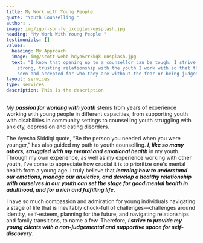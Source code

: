 ```yaml
---
title: My Work with Young People
quote: "Youth Counselling "
author: .
image: img/igor-son-fv_pxcqgtwc-unsplash.jpg
heading: "My Work With Young People "
testimonials: []
values:
  heading: My Approach
  image: img/scott-webb-hdyo6rr3kqk-unsplash.jpg
  text: "I know that opening up to a counsellor can be tough. I strive to build a
    strong, trusting relationship with the youth I work with so that they feel
    seen and accepted for who they are without the fear or being judged.  "
layout: services
type: services
description: This is the description
---
```

My ***passion for working with youth*** stems from years of experience working with young people in different capacities, from supporting youth with disabilities in community settings to counselling youth struggling with anxiety, depression and eating disorders.

The Ayesha Siddiqi quote, “Be the person you needed when you were younger,” has also guided my path to youth counselling. ***I, like so many others, struggled with my mental and emotional health*** in my youth. Through my own experience, as well as my experience working with other youth, I’ve come to appreciate how crucial it is to prioritize one's mental health from a young age. I truly believe that ***learning how to understand our emotions, manage our anxieties, and develop a healthy relationship with ourselves in our youth can set the stage for good mental health in adulthood, and for a rich and fulfilling life.***

I have so much compassion and admiration for young individuals navigating a stage of life that is inevitably chock-full of challenges—challenges around identity, self-esteem, planning for the future, and navigating relationships and family transitions, to name a few. Therefore, ***I strive to provide my young clients with a non-judgemental and supportive space for self-discovery***.